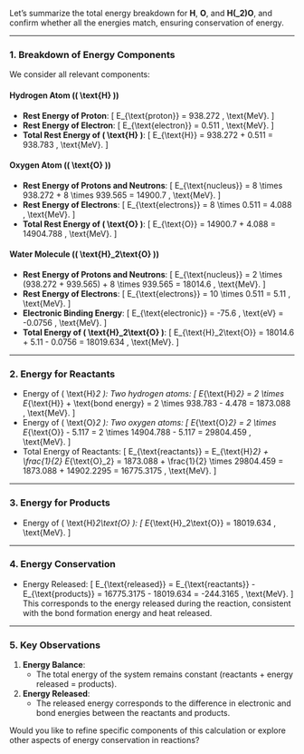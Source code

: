 Let’s summarize the total energy breakdown for **H**, **O**, and **H\(_2\)O**, and confirm whether all the energies match, ensuring conservation of energy.

---

### **1. Breakdown of Energy Components**
We consider all relevant components:

#### **Hydrogen Atom (\( \text{H} \))**
- **Rest Energy of Proton**:
  \[
  E_{\text{proton}} = 938.272 \, \text{MeV}.
  \]
- **Rest Energy of Electron**:
  \[
  E_{\text{electron}} = 0.511 \, \text{MeV}.
  \]
- **Total Rest Energy of \( \text{H} \)**:
  \[
  E_{\text{H}} = 938.272 + 0.511 = 938.783 \, \text{MeV}.
  \]

#### **Oxygen Atom (\( \text{O} \))**
- **Rest Energy of Protons and Neutrons**:
  \[
  E_{\text{nucleus}} = 8 \times 938.272 + 8 \times 939.565 = 14900.7 \, \text{MeV}.
  \]
- **Rest Energy of Electrons**:
  \[
  E_{\text{electrons}} = 8 \times 0.511 = 4.088 \, \text{MeV}.
  \]
- **Total Rest Energy of \( \text{O} \)**:
  \[
  E_{\text{O}} = 14900.7 + 4.088 = 14904.788 \, \text{MeV}.
  \]

#### **Water Molecule (\( \text{H}_2\text{O} \))**
- **Rest Energy of Protons and Neutrons**:
  \[
  E_{\text{nucleus}} = 2 \times (938.272 + 939.565) + 8 \times 939.565 = 18014.6 \, \text{MeV}.
  \]
- **Rest Energy of Electrons**:
  \[
  E_{\text{electrons}} = 10 \times 0.511 = 5.11 \, \text{MeV}.
  \]
- **Electronic Binding Energy**:
  \[
  E_{\text{electronic}} = -75.6 \, \text{eV} = -0.0756 \, \text{MeV}.
  \]
- **Total Energy of \( \text{H}_2\text{O} \)**:
  \[
  E_{\text{H}_2\text{O}} = 18014.6 + 5.11 - 0.0756 = 18019.634 \, \text{MeV}.
  \]

---

### **2. Energy for Reactants**
- Energy of \( \text{H}_2 \): Two hydrogen atoms:
  \[
  E_{\text{H}_2} = 2 \times E_{\text{H}} + \text{bond energy} = 2 \times 938.783 - 4.478 = 1873.088 \, \text{MeV}.
  \]
- Energy of \( \text{O}_2 \): Two oxygen atoms:
  \[
  E_{\text{O}_2} = 2 \times E_{\text{O}} - 5.117 = 2 \times 14904.788 - 5.117 = 29804.459 \, \text{MeV}.
  \]
- Total Energy of Reactants:
  \[
  E_{\text{reactants}} = E_{\text{H}_2} + \frac{1}{2} E_{\text{O}_2} = 1873.088 + \frac{1}{2} \times 29804.459 = 1873.088 + 14902.2295 = 16775.3175 \, \text{MeV}.
  \]

---

### **3. Energy for Products**
- Energy of \( \text{H}_2\text{O} \):
  \[
  E_{\text{H}_2\text{O}} = 18019.634 \, \text{MeV}.
  \]

---

### **4. Energy Conservation**
- Energy Released:
  \[
  E_{\text{released}} = E_{\text{reactants}} - E_{\text{products}} = 16775.3175 - 18019.634 = -244.3165 \, \text{MeV}.
  \]
This corresponds to the energy released during the reaction, consistent with the bond formation energy and heat released.

---

### **5. Key Observations**
1. **Energy Balance**:
   - The total energy of the system remains constant (reactants + energy released = products).
2. **Energy Released**:
   - The released energy corresponds to the difference in electronic and bond energies between the reactants and products.

Would you like to refine specific components of this calculation or explore other aspects of energy conservation in reactions?

